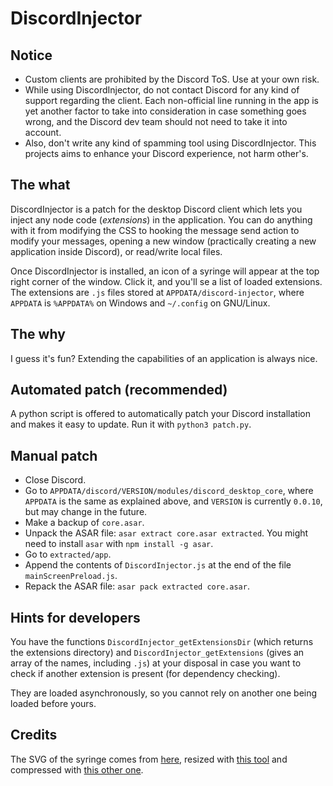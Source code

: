 # DiscordInjector

## Notice
* Custom clients are prohibited by the Discord ToS. Use at your own risk.
* While using DiscordInjector, do not contact Discord for any kind of support regarding the client. Each non-official line running in the app is yet another factor to take into consideration in case something goes wrong, and the Discord dev team should not need to take it into account.
* Also, don't write any kind of spamming tool using DiscordInjector. This projects aims to enhance your Discord experience, not harm other's.

## The what
DiscordInjector is a patch for the desktop Discord client which lets you inject any node code (_extensions_) in the application. You can do anything with it from modifying the CSS to hooking the message send action to modify your messages, opening a new window (practically creating a new application inside Discord), or read/write local files.

Once DiscordInjector is installed, an icon of a syringe will appear at the top right corner of the window. Click it, and you'll se a list of loaded extensions. The extensions are `.js` files stored at `APPDATA/discord-injector`, where `APPDATA` is `%APPDATA%` on Windows and `~/.config` on GNU/Linux.

## The why
I guess it's fun? Extending the capabilities of an application is always nice.

## Automated patch (recommended)
A python script is offered to automatically patch your Discord installation and makes it easy to update. Run it with `python3 patch.py`.

## Manual patch
* Close Discord.
* Go to `APPDATA/discord/VERSION/modules/discord_desktop_core`, where `APPDATA` is the same as explained above, and `VERSION` is currently `0.0.10`, but may change in the future.
* Make a backup of `core.asar`.
* Unpack the ASAR file: `asar extract core.asar extracted`. You might need to install `asar` with `npm install -g asar`.
* Go to `extracted/app`.
* Append the contents of `DiscordInjector.js` at the end of the file `mainScreenPreload.js`.
* Repack the ASAR file: `asar pack extracted core.asar`.

## Hints for developers
You have the functions `DiscordInjector_getExtensionsDir` (which returns the extensions directory) and `DiscordInjector_getExtensions` (gives an array of the names, including `.js`) at your disposal in case you want to check if another extension is present (for dependency checking).

They are loaded asynchronously, so you cannot rely on another one being loaded before yours.

## Credits
The SVG of the syringe comes from [here](https://www.flaticon.com/free-icon/injection_1086932), resized with [this tool](https://www.iloveimg.com/resize-image/resize-svg) and compressed with [this other one](https://vecta.io/nano).

